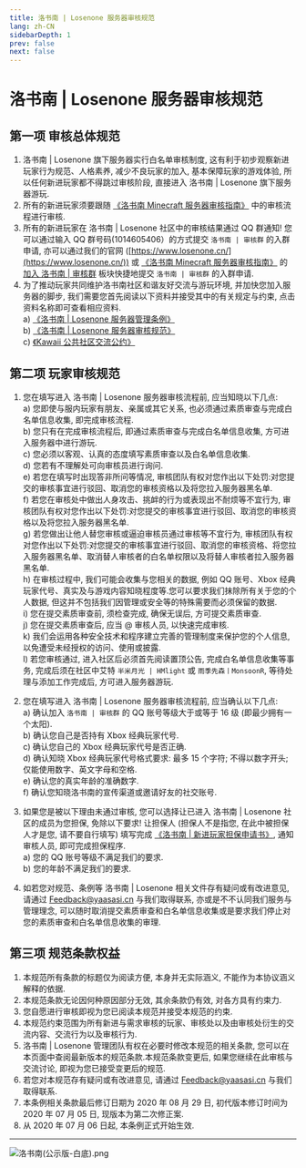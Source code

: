 ```yaml
---
title: 洛书南 | Losenone 服务器审核规范
lang: zh-CN
sidebarDepth: 1
prev: false
next: false
---
```


# 洛书南 | Losenone 服务器审核规范

## 第一项 审核总体规范

1. 洛书南 | Losenone 旗下服务器实行白名单审核制度, 这有利于初步观察新进玩家行为规范、人格素养, 减少不良玩家的加入, 基本保障玩家的游戏体验, 所以任何新进玩家都不得跳过审核阶段, 直接进入 洛书南 | Losenone 旗下服务器游玩.
2. 所有的新进玩家须要跟随 [《洛书南 Minecraft 服务器审核指南》](/docs/join/) 中的审核流程进行审核.
3. 所有的新进玩家在 洛书南 | Losenone 社区中的审核结果通过 QQ 群通知! 您可以通过输入 QQ 群号码(1014605406）的方式提交 `洛书南 | 审核群` 的入群申请, 亦可以通过我们的官网 ([https://www.losenone.cn/](https://www.losenone.cn/)) 或 [《洛书南 Minecraft 服务器审核指南》](/docs/join/) 的 [加入 洛书南 | 审核群](/docs/join/qq_group.html) 板块快捷地提交 `洛书南 | 审核群` 的入群申请.
4. 为了推动玩家共同维护洛书南社区和谐友好交流与游玩环境, 并加快您加入服务器的脚步, 我们需要您首先阅读以下资料并接受其中的有关规定与约束, 点击资料名称即可查看相应资料.<br>
   a) [《洛书南 | Losenone 服务器管理条例》](/docs/public_files/moderation_rules.html)<br>
   b) [《洛书南 | Losenone 服务器审核规范》](/docs/public_files/review_rules.html)<br>
   c) [《Kawaii 公共社区交流公约》](http://kawaii.yaasasi.cn/)<br>

## 第二项 玩家审核规范

1. 您在填写进入 洛书南 | Losenone 服务器审核流程前, 应当知晓以下几点:<br>
   a) 您即使与服内玩家有朋友、亲属或其它关系, 也必须通过素质审查与完成白名单信息收集, 即完成审核流程.<br>
   b) 您只有在完成审核流程后, 即通过素质审查与完成白名单信息收集, 方可进入服务器中进行游玩.<br>
   c) 您必须以客观、认真的态度填写素质审查以及白名单信息收集.<br>
   d) 您若有不理解处可向审核员进行询问.<br>
   e) 若您在填写时出现答非所问等情况, 审核团队有权对您作出以下处罚:对您提交的审核事宜进行驳回、取消您的审核资格以及将您拉入服务器黑名单.<br>
   f) 若您在审核处中做出人身攻击、挑衅的行为或表现出不耐烦等不宜行为, 审核团队有权对您作出以下处罚:对您提交的审核事宜进行驳回、取消您的审核资格以及将您拉入服务器黑名单.<br>
   g) 若您做出让他人替您审核或逼迫审核员通过审核等不宜行为, 审核团队有权对您作出以下处罚:对您提交的审核事宜进行驳回、取消您的审核资格、将您拉入服务器黑名单、取消替人审核者的白名单权限以及将替人审核者拉入服务器黑名单.<br>
   h) 在审核过程中, 我们可能会收集与您相关的数据, 例如 QQ 账号、Xbox 经典玩家代号、真实及与游戏内容知晓程度等.您可以要求我们抹除所有关于您的个人数据, 但这并不包括我们因管理或安全等的特殊需要而必须保留的数据.<br>
   i) 您在提交素质审查前, 须检查完成, 确保无误后, 方可提交素质审查.<br>
   j) 您在提交素质审查后, 应当 @ 审核人员, 以快速完成审核.<br>
   k) 我们会运用各种安全技术和程序建立完善的管理制度来保护您的个人信息, 以免遭受未经授权的访问、使用或披露.<br>
   l) 若您审核通过, 进入社区后必须首先阅读置顶公告, 完成白名单信息收集等事务, 完成后须在社区中艾特 `半米月光 | HMlight` 或 `雨季先森丨MonsoonR`, 等待处理与添加工作完成后, 方可进入服务器游玩.<br>

2. 您在填写进入 洛书南 | Losenone 服务器审核流程前, 应当确认以下几点:<br>
   a) 确认加入 `洛书南 | 审核群` 的 QQ 账号等级大于或等于 16 级 (即最少拥有一个太阳).<br>
   b) 确认您自己是否持有 Xbox 经典玩家代号.<br>
   c) 确认您自己的 Xbox 经典玩家代号是否正确.<br>
   d) 确认知晓 Xbox 经典玩家代号格式要求: 最多 15 个字符; 不得以数字开头; 仅能使用数字、英文字母和空格.<br>
   e) 确认您的真实年龄的准确数字.<br>
   f) 确认您知晓洛书南的宣传渠道或邀请好友的社交账号.<br>

3. 如果您是被以下理由未通过审核, 您可以选择让已进入 洛书南 | Losenone 社区的成员为您担保, 免除以下要求! 让担保人 (担保人不是指您, 在此中被担保人才是您, 请不要自行填写) 填写完成 [《洛书南 | 新进玩家担保申请书》](https://shimo.im/forms/e1Az4VB740I4MpqW/fill), 通知审核人员, 即可完成担保程序.<br>
   a) 您的 QQ 账号等级不满足我们的要求.<br>
   b) 您的年龄不满足我们的要求.<br>

4. 如若您对规范、条例等 洛书南 | Losenone 相关文件存有疑问或有改进意见, 请通过 [Feedback@yaasasi.cn](mailto:Feedback@yaasasi.cn) 与我们取得联系, 亦或是不不认同我们服务与管理理念, 可以随时取消提交素质审查和白名单信息收集或是要求我们停止对您的素质审查和白名单信息收集的审理.

## 第三项 规范条款权益

1. 本规范所有条款的标题仅为阅读方便, 本身并无实际涵义, 不能作为本协议涵义解释的依据.
2. 本规范条款无论因何种原因部分无效, 其余条款仍有效, 对各方具有约束力.
3. 您自愿进行审核即视为您已阅读本规范并接受本规范的约束.
4. 本规范约束范围为所有新进与需求审核的玩家、审核处以及由审核处衍生的交流内容、交流行为以及审核行为.
5. 洛书南 | Losenone 管理团队有权在必要时修改本规范的相关条款, 您可以在本页面中查阅最新版本的规范条款.本规范条款变更后, 如果您继续在此审核与交流讨论, 即视为您已接受变更后的规范.
6. 若您对本规范存有疑问或有改进意见, 请通过 [Feedback@yaasasi.cn](mailto:Feedback@yaasasi.cn) 与我们取得联系.
7. 本条例相关条款最后修订日期为 2020 年 08 月 29 日, 初代版本修订时间为 2020 年 07 月 05 日, 现版本为第二次修正案.
8. 从 2020 年 07 月 06 日起, 本条例正式开始生效.

---

![洛书南(公示版-白底).png](https://pic.baixiongz.com/uploads/2021/01/25/95c3132bee345.png)
